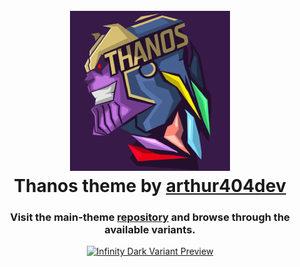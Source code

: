 <h1 align="center">
  <br>
  <a href="https://github.com/thanos-theme/thanos">
  <img src="https://raw.githubusercontent.com/thanos-theme/thanos/main/assets/image/logo/256x256.png" alt="Thanos theme"></a>
  <br>
  Thanos theme by <a href="https://github.com/arthur404dev">arthur404dev</a>
  <br>
</h1>

<h3 align="center">
Visit the main-theme <a href="https://github.com/thanos-theme/thanos">repository</a> and browse through the available variants.
</h3>

<p align="center">
<a href="https://github.com/thanos-theme/thanos">
  <img alt="Infinity Dark Variant Preview" src="https://raw.githubusercontent.com/thanos-theme/thanos/main/assets/image/previews/visual-studio-code/preview.gif">
  </a>
</p>
